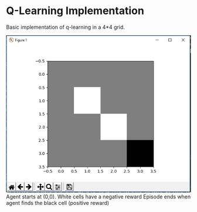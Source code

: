 # Q-Learning Implementation

Basic implementation of q-learning in a 4*4 grid.

![Game board](https://github.com/ineeve/q-learning/blob/master/assets/qLearning.png)
Agent starts at (0,0).
White cells have a negative reward
Episode ends when agent finds the black cell (positive reward)